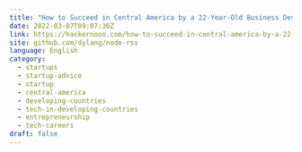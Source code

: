 ```yaml
---
title: "How to Succeed in Central America by a 22-Year-Old Business Dev Manager and Angel Investor"
date: 2022-03-07T09:07:36Z
link: https://hackernoon.com/how-to-succeed-in-central-america-by-a-22-year-old-business-dev-manager-and-angel-investor?source=rss&utm_medium=RSS&utm_source=news.12bit.vn
site: github.com/dylang/node-rss
language: English
category:
  - startups
  - startup-advice
  - startup
  - central-america
  - developing-countries
  - tech-in-developing-countries
  - entrepreneurship
  - tech-careers
draft: false
---
```

